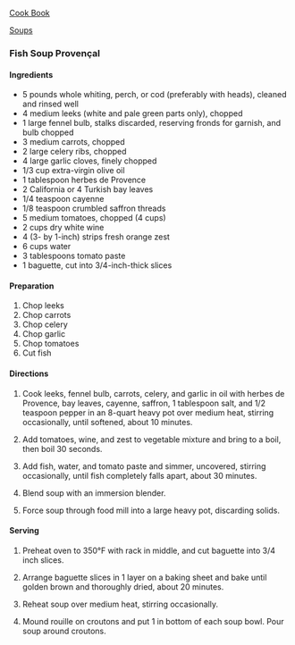 [Cook Book](https://github.com/vmsmith/CookBook/blob/master/README.md)  

[Soups](https://github.com/vmsmith/CookBook/blob/master/soups.md)  

### Fish Soup Provençal  

#### Ingredients  

* 5 pounds whole whiting, perch, or cod (preferably with heads), cleaned and rinsed well  
* 4 medium leeks (white and pale green parts only), chopped  
* 1 large fennel bulb, stalks discarded, reserving fronds for garnish, and bulb chopped  
* 3 medium carrots, chopped  
* 2 large celery ribs, chopped  
* 4 large garlic cloves, finely chopped  
* 1/3 cup extra-virgin olive oil  
* 1 tablespoon herbes de Provence  
* 2 California or 4 Turkish bay leaves  
* 1/4 teaspoon cayenne  
* 1/8 teaspoon crumbled saffron threads  
* 5 medium tomatoes, chopped (4 cups)  
* 2 cups dry white wine  
* 4 (3- by 1-inch) strips fresh orange zest  
* 6 cups water  
* 3 tablespoons tomato paste  
* 1 baguette, cut into 3/4-inch-thick slices  

#### Preparation   

1. Chop leeks  
2. Chop carrots  
3. Chop celery  
4. Chop garlic  
5. Chop tomatoes  
6. Cut fish  

#### Directions  

1. Cook leeks, fennel bulb, carrots, celery, and garlic in oil with herbes de Provence, bay leaves, cayenne, saffron, 1 tablespoon salt, and 1/2 teaspoon pepper in an 8-quart heavy pot over medium heat, stirring occasionally, until softened, about 10 minutes.  

2. Add tomatoes, wine, and zest to vegetable mixture and bring to a boil, then boil 30 seconds.   

3. Add fish, water, and tomato paste and simmer, uncovered, stirring occasionally, until fish completely falls apart, about 30 minutes.  

4. Blend soup with an immersion blender.  

5. Force soup through food mill into a large heavy pot, discarding solids.  

#### Serving  

1. Preheat oven to 350°F with rack in middle, and cut baguette into 3/4 inch slices.  

2. Arrange baguette slices in 1 layer on a baking sheet and bake until golden brown and thoroughly dried, about 20 minutes.

3. Reheat soup over medium heat, stirring occasionally.

4. Mound rouille on croutons and put 1 in bottom of each soup bowl. Pour soup around croutons.




